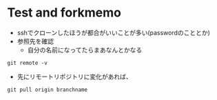 # Test and forkmemo
* sshでクローンしたほうが都合がいいことが多い(passwordのこととか)
* 参照先を確認
  * 自分の名前になってたらまあなんとかなる
```
git remote -v
```
* 先にリモートリポジトリに変化があれば、
```
git pull origin branchname
```
